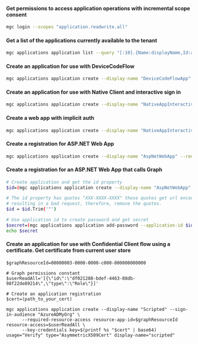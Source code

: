  #### Get permissions to access application operations with incremental scope consent

 ```sh
 mgc login --scopes "application.readwrite.all"
 ```
 
#### Get a list of the applications currently available to the tenant
```sh
mgc applications application list --query "[:10].{Name:displayName,Id:appId,SignInAudience:signInAudience}"
```

#### Create an application for use with DeviceCodeFlow

```sh
mgc applications application create --display-name "DeviceCodeFlowApp" --is-fallback-public-client --public-client redirect-uris="https://login.microsoftonline.com/common/oauth2/nativeclient"
```

#### Create an application for use with  Native Client and  interactive sign in

```sh
mgc applications application create --display-name "NativeAppInteractiveFlow" --is-fallback-public-client --public-client redirect-uris="http://localhost"
```

#### Create a web app with implicit auth

```sh
mgc applications application create --display-name "NativeAppInteractiveFlow" --redirect-uris="http://localhost" --implicit-grant-settings enable-access-token-issuance=true enable-id-token-issuance=true
```

#### Create a registration for ASP.NET Web App

```sh
mgc applications application create --display-name "AspNetWebApp" --redirect-uris "https://localhost:5001/signin-oidc" "https://localhost:5001/" --logout-url "https://localhost:5001/logout-oidc" --implicit-grant-settings enable-id-token-issuance=true --required-resource-access '[{\"resourceAppId\":\"00000003-0000-0000-c000-000000000000\",\"resourceAccess\":[{\"type\":\"Scope\",\"id\":\"e1fe6dd8-ba31-4d61-89e7-88639da4683d\"}]}]'
```

#### Create a registration for an ASP.NET Web App that calls Graph
```sh
# Create application and get the id property
$id=(mgc applications application create --display-name "AspNetWebApp" --redirect-uris "https://localhost:5001/signin-oidc" "https://localhost:5001/" --logout-url "https://localhost:5001/logout-oidc" --implicit-grant-settings enable-id-token-issuance=true --required-resource-access '[{\"resourceAppId\":\"00000003-0000-0000-c000-000000000000\",\"resourceAccess\":[{\"type\":\"Scope\",\"id\":\"e1fe6dd8-ba31-4d61-89e7-88639da4683d\"}]}]' --query id)

# The id property has quotes "XXX-XXXX-XXXX" these quotes get url encoded when running the add-password command
# resulting in a bad request, therefore, remove the quotes.
$id = $id.Trim('"')

# Use application id to create password and get secret
$secret=(mgc applications application add-password --application-id $id)
echo $secret
```


#### Create an application for use with Confidential Client flow using a certificate. Get certificate from current user store

```shell
$graphResourceId=00000003-0000-0000-c000-000000000000

# Graph permissions constant
$userReadAll='[{\"id\":\"df021288-bdef-4463-88db-98f22de89214\",\"type\":\"Role\"}]'

# Create an application registration
$cert=(path_to_your_cert)

mgc applications application create --display-name "Scripted" --sign-in-audience "AzureADMyOrg" \
      --required-resource-access resource-app-id=$graphResourceId resource-access=$userReadAll \
      --key-credentials key=$(printf %s "$cert" | base64) usage="Verify" type="AsymmetricX509Cert" display-name="scripted"
```
